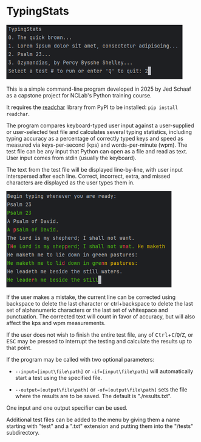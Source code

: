 # TypingStats

![main menu](img_1.png)

This is a simple command-line program developed in 2025 by Jed Schaaf as a capstone project for NCLab's Python training course.

It requires the [readchar](https://pypi.org/project/readchar/) library from PyPI to be installed: `pip install readchar`.

The program compares keyboard-typed user input against a user-supplied or user-selected test file and calculates several typing statistics, including typing accuracy as a percentage of correctly typed keys and speed as measured via keys-per-second (kps) and words-per-minute (wpm). The test file can be any input that Python can open as a file and read as text. User input comes from stdin (usually the keyboard).

The text from the test file will be displayed line-by-line, with user input interspersed after each line. Correct, incorrect, extra, and missed characters are displayed as the user types them in.

![typing example](img_2.png)

If the user makes a mistake, the current line can be corrected using backspace to delete the last character or ctrl+backspace to delete the last set of alphanumeric characters or the last set of whitespace and punctuation. The corrected text will count in favor of accuracy, but will also affect the kps and wpm measurements.

If the user does not wish to finish the entire test file, any of <kbd>Ctrl</kbd>+<kbd>C</kbd>/<kbd>Q</kbd>/<kbd>Z</kbd>, or <kbd>ESC</kbd> may be pressed to interrupt the testing and calculate the results up to that point.

If the program may be called with two optional parameters:

- `--input=[input\file\path]` or `-if=[input\file\path]` will automatically start a test using the specified file.

- `--output=[output\file\path]` or `-of=[output\file\path]` sets the file where the results are to be saved. The default is "./results.txt".

One input and one output specifier can be used.

Additional test files can be added to the menu by giving them a name starting with "test" and a ".txt" extension and putting them into the "/tests" subdirectory.
